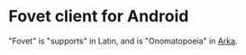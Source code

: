 Fovet client for Android
==
"Fovet" is "supports" in Latin, and is "Onomatopoeia" in [Arka](http://www51.atpages.jp/kakx/arka/e_index.html).
